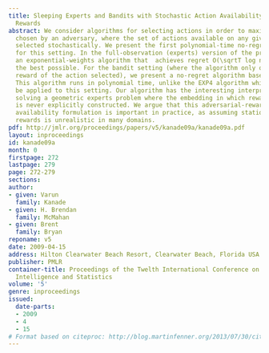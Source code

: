 ```yaml
---
title: Sleeping Experts and Bandits with Stochastic Action Availability and Adversarial
  Rewards
abstract: We consider algorithms for selecting actions in order to maximize rewards
  chosen by an adversary, where the set of actions available on any given round is
  selected stochastically. We present the first polynomial-time no-regret algorithms
  for this setting. In the full-observation (experts) version of the problem, we present
  an exponential-weights algorithm that  achieves regret O(\sqrtT log n), which is
  the best possible. For the bandit setting (where the algorithm only observes the
  reward of the action selected), we present a no-regret algorithm based on follow-the-perturbed-leader.
  This algorithm runs in polynomial time, unlike the EXP4 algorithm which can also
  be applied to this setting. Our algorithm has the interesting interpretation of
  solving a geometric experts problem where the embedding in which rewards are linear
  is never explicitly constructed. We argue that this adversarial-reward, stochastic
  availability formulation is important in practice, as assuming stationary stochastic
  rewards is unrealistic in many domains.
pdf: http://jmlr.org/proceedings/papers/v5/kanade09a/kanade09a.pdf
layout: inproceedings
id: kanade09a
month: 0
firstpage: 272
lastpage: 279
page: 272-279
sections: 
author:
- given: Varun
  family: Kanade
- given: H. Brendan
  family: McMahan
- given: Brent
  family: Bryan
reponame: v5
date: 2009-04-15
address: Hilton Clearwater Beach Resort, Clearwater Beach, Florida USA
publisher: PMLR
container-title: Proceedings of the Twelth International Conference on Artificial
  Intelligence and Statistics
volume: '5'
genre: inproceedings
issued:
  date-parts:
  - 2009
  - 4
  - 15
# Format based on citeproc: http://blog.martinfenner.org/2013/07/30/citeproc-yaml-for-bibliographies/
---
```

